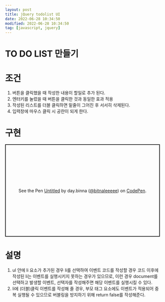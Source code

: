 ```yaml
---
layout: post
title: jQuery todolist UI
date: 2022-06-28 10:34:50
modified: 2022-06-28 10:34:50
tag: [javascript, jquery]
---
```


# TO DO LIST 만들기
# 조건
1. 버튼을 클릭했을 때 작성한 내용이 할일로 추가 된다.
2. 엔터키를 눌렀을 때 버튼을 클릭한 것과 동일한 효과 적용
3. 작성된 리스트를 더블 클릭하면 밑줄이 그어진 후 서서히 삭제된다.
4. 입력창에 마우스 클릭 시 공란이 되게 한다.

# 구현
<p class="codepen" data-height="300" data-default-tab="html,result" data-slug-hash="qBKvwOg" data-user="bitnaleeeee" style="height: 300px; box-sizing: border-box; display: flex; align-items: center; justify-content: center; border: 2px solid; margin: 1em 0; padding: 1em;">
  <span>See the Pen <a href="https://codepen.io/bitnaleeeee/pen/qBKvwOg">
  Untitled</a> by day.binna (<a href="https://codepen.io/bitnaleeeee">@bitnaleeeee</a>)
  on <a href="https://codepen.io">CodePen</a>.</span>
</p>
<script async src="https://cpwebassets.codepen.io/assets/embed/ei.js"></script>

# 설명
1. ul 안에 li 요소가 추가된 경우 li를 선택하여 이벤트 코드를 작성할 경우 코드 이후에 작성된 li는 이벤트를 실행시키지 못하는 경우가 있으므로, 이런 경우 document를 선택하고 발생할 이벤트, 선택자를 작성해주면 해당 이벤트를 실행시킬 수 있다.
2. li에 (더블)클릭 이벤트를 작성해 줄 경우, 부모 태그 요소에도 이벤트가 적용되어 중복 실행될 수 있으므로 버블링을 방지하기 위해 return false를 작성해준다.
